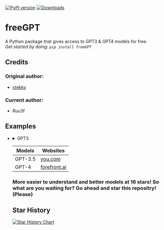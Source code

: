 [![PyPI version](https://badge.fury.io/py/freeGPT.svg)](https://badge.fury.io/py/freeGPT)
[![Downloads](https://static.pepy.tech/personalized-badge/freeGPT?period=month&units=international_system&left_color=grey&right_color=brightgreen&left_text=Downloads)](https://pepy.tech/project/freeGPT)
# freeGPT
A Python package that gives access to GPT3 &amp; GPT4 models for free.
<br>
*Get started by doing: `pip install freeGPT`*
## Credits

### Original author:
* [xtekky](https://github.com/xtekky)
### Current author:
* Ruu3f

## Examples

<ul>
<li>
<details>
  <summary>GPT3</summary>
```python
from freeGPT import gpt3

chat = []

def send_prompt():
    try:
        prompt = input("> ")
        response = gpt3.Completion.create(prompt=prompt, chat=chat)
        print("Response:", response.text)
        chat.append({"question": prompt, "answer": response.text})
    except Exception as e:
        print("Error:", str(e))

while True:
    send_prompt()
```
</details>
</li>
<li>
<details>
  <summary>GPT4</summary>
```python
from freeGPT import gpt4

token = gpt4.Account.create(logging=True)
print("Token:", token) 

def send_prompt():
    try:
        prompt = input("> ")
        for response in gpt4.StreamingCompletion.create(token=token, prompt=prompt, model="gpt-4"):
            print("Response:", response.text, end="")
    except Exception as e:
        print("Error:", str(e))

while True:
    send_prompt()
```
</details>
</li>

| Models        | Websites                                 |
| ------------- | -----------------------------------------|
| GPT-3.5       | [you.com](https://chat.forefront.ai)     |
| GPT-4         | [forefront.ai](https://chat.forefront.ai)|

### More easier to understand and better models at 16 stars! So what are you waiting for? Go ahead and star this repositry! (Please)

## Star History

[![Star History Chart](https://api.star-history.com/svg?repos=Ruu3f/freeGPT&type=Date)](https://github.com/Ruu3f/freeGPT/stargazers)

